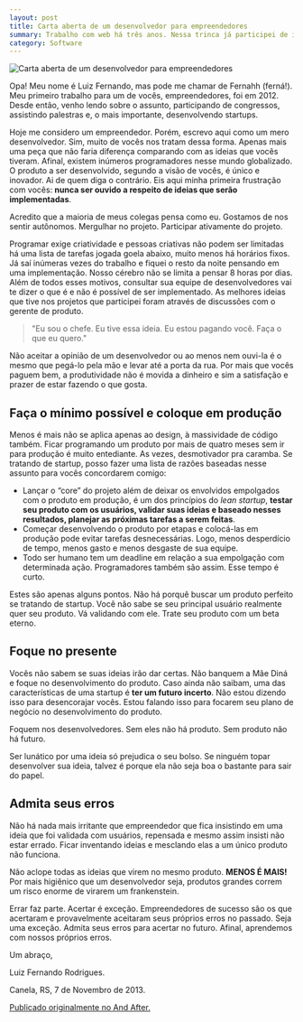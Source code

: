 ```yaml
---
layout: post
title: Carta aberta de um desenvolvedor para empreendedores
summary: Trabalho com web há três anos. Nessa trinca já participei de inúmeros projetos, uns legais, outros medianos e vários horríveis. O que vou relatar nessa carta são atitudes e decisões que me incomodam como desenvolvedor. O intuito é que vocês, empreendedores, enxergam o outro lado da moeda.
category: Software
---
```


![Carta aberta de um desenvolvedor para empreendedores](http://andafter.org/media/images/posts/thumbs/770x300/carta_770x300.jpg)

Opa! Meu nome é Luiz Fernando, mas pode me chamar de Fernahh (ferná!). Meu primeiro trabalho para um de vocês, empreendedores, foi em 2012. Desde então, venho lendo sobre o assunto, participando de congressos, assistindo palestras e, o mais importante, desenvolvendo startups.

Hoje me considero um empreendedor. Porém, escrevo aqui como um mero desenvolvedor. Sim, muito de vocês nos tratam dessa forma. Apenas mais uma peça que não faria diferença comparando com as ideias que vocês tiveram. Afinal, existem inúmeros programadores nesse mundo globalizado. O produto a ser desenvolvido, segundo a visão de vocês, é único e inovador. Ai de quem diga o contrário. Eis aqui minha primeira frustração com vocês: **nunca ser ouvido a respeito de ideias que serão implementadas**.

Acredito que a maioria de meus colegas pensa como eu. Gostamos de nos sentir autônomos. Mergulhar no projeto. Participar ativamente do projeto.

Programar exige criatividade e pessoas criativas não podem ser limitadas há uma lista de tarefas jogada goela abaixo, muito menos há horários fixos. Já saí inúmeras vezes do trabalho e fiquei o resto da noite pensando em uma implementação. Nosso cérebro não se limita a pensar 8 horas por dias. Além de todos esses motivos, consultar sua equipe de desenvolvedores vai te dizer o que é e não é possível de ser implementado. As melhores ideias que tive nos projetos que participei foram através de discussões com o gerente de produto.

> "Eu sou o chefe. Eu tive essa ideia. Eu estou pagando você. Faça o que eu quero."

Não aceitar a opinião de um desenvolvedor ou ao menos nem ouvi-la é o mesmo que pegá-lo pela mão e levar até a porta da rua. Por mais que vocês paguem bem, a produtividade não é movida a dinheiro e sim a satisfação e prazer de estar fazendo o que gosta.

## Faça o mínimo possível e coloque em produção

Menos é mais não se aplica apenas ao design, à massividade de código também. Ficar programando um produto por mais de quatro meses sem ir para produção é muito entediante. As vezes, desmotivador pra caramba. Se tratando de startup, posso fazer uma lista de razões baseadas nesse assunto para vocês concordarem comigo:

- Lançar o “core” do projeto além de deixar os envolvidos empolgados com o produto em produção, é um dos princípios do *lean startup*, **testar seu produto com os usuários, validar suas ideias e baseado nesses resultados, planejar as próximas tarefas a serem feitas**.
- Começar desenvolvendo o produto por etapas e colocá-las em produção pode evitar tarefas desnecessárias. Logo, menos desperdício de tempo, menos gasto e menos desgaste de sua equipe.
- Todo ser humano tem um deadline em relação a sua empolgação com determinada ação. Programadores também são assim. Esse tempo é curto.

Estes são apenas alguns pontos. Não há porquê buscar um produto perfeito se tratando de startup. Você não sabe se seu principal usuário realmente quer seu produto. Vá validando com ele. Trate seu produto com um beta eterno.

## Foque no presente

Vocês não sabem se suas ideias irão dar certas. Não banquem a Mãe Diná e foque no desenvolvimento do produto. Caso ainda não saibam, uma das características de uma startup é **ter um futuro incerto**. Não estou dizendo isso para desencorajar vocês. Estou falando isso para focarem seu plano de negócio no desenvolvimento do produto.

Foquem nos desenvolvedores. Sem eles não há produto. Sem produto não há futuro.

Ser lunático por uma ideia só prejudica o seu bolso. Se ninguém topar desenvolver sua ideia, talvez é porque ela não seja boa o bastante para sair do papel.

## Admita seus erros

Não há nada mais irritante que empreendedor que fica insistindo em uma ideia que foi validada com usuários, repensada e mesmo assim insisti não estar errado. Ficar inventando ideias e mesclando elas a um único produto não funciona.

Não aclope todas as ideias que virem no mesmo produto. **MENOS É MAIS!** Por mais higiênico que um desenvolvedor seja, produtos grandes correm um risco enorme de virarem um frankenstein.

Errar faz parte. Acertar é exceção. Empreendedores de sucesso são os que acertaram e provavelmente aceitaram seus próprios erros no passado. Seja uma exceção. Admita seus erros para acertar no futuro. Afinal, aprendemos com nossos próprios erros.

Um abraço,

Luiz Fernando Rodrigues.

Canela, RS, 7 de Novembro de 2013.

[Publicado originalmente no And After.](http://andafter.org/publicacoes/carta-aberta-de-um-desenvolvedor-para-empreendedores.html)
